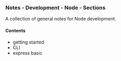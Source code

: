 ### Notes - Development - Node - Sections

A collection of general notes for Node development.

#### Contents
  * getting started
  * CLI
  * express basic
